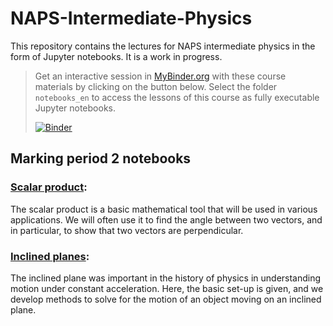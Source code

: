 # NAPS-Intermediate-Physics

This repository contains the lectures for NAPS intermediate physics in the form of Jupyter notebooks. It is a work in progress.

> Get an interactive session in [MyBinder.org](https://mybinder.org/) with these course materials by clicking on the button below.
> Select the folder `notebooks_en` to access the lessons of this course as fully executable Jupyter notebooks.
>
> [![Binder](https://mybinder.org/badge_logo.svg)](https://mybinder.org/v2/gh/dcartin/NAPS-Intermediate-Physics/master)

## Marking period 2 notebooks

### [Scalar product](https://nbviewer.jupyter.org/github/dcartin/NAPS-Intermediate-Physics/blob/master/lessons/INT_AY21_MP2_LXX%20Scalar%20product.ipynb):

The scalar product is a basic mathematical tool that will be used in various applications. We will often use it to find the angle between two vectors, and in particular, to show that two vectors are perpendicular.

### [Inclined planes](https://nbviewer.jupyter.org/github/dcartin/NAPS-Intermediate-Physics/blob/master/lessons/INT_AY21_MP2_LXX%20Inclined%20planes%20without%20friction.ipynb):

The inclined plane was important in the history of physics in understanding motion under constant acceleration. Here, the basic set-up is given, and we develop methods to solve for the motion of an object moving on an inclined plane.
